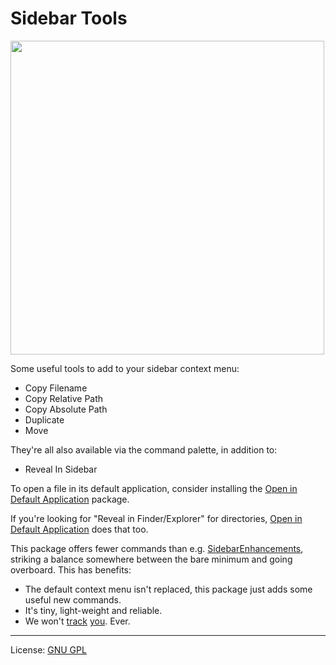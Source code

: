 # Sidebar Tools

<img src="https://raw.githubusercontent.com/braver/SideBarTools/master/screenshot.png" width="502">

Some useful tools to add to your sidebar context menu:

- Copy Filename
- Copy Relative Path
- Copy Absolute Path
- Duplicate
- Move

They're all also available via the command palette, in addition to:

- Reveal In Sidebar

To open a file in its default application, consider installing the [Open in Default Application][2] package.

If you're looking for "Reveal in Finder/Explorer" for directories, [Open in Default Application][2] does that too.

This package offers fewer commands than e.g. [SidebarEnhancements][1], striking a balance somewhere between the bare minimum 
and going overboard. This has benefits:

- The default context menu isn't replaced, this package just adds some useful 
  new commands.
- It's tiny, light-weight and reliable.
- We won't [track][3] [you][5]. Ever.

---------

License: [GNU GPL][4]

[1]: https://packagecontrol.io/packages/SideBarEnhancements
[3]: https://github.com/SideBarEnhancements-org/SideBarEnhancements/blob/d1c7fa4bac6a1f31ba177bc41ddd0ca902e43609/Stats.py
[2]: https://packagecontrol.io/packages/Open%20in%20Default%20Application
[4]: http://www.gnu.org/licenses/gpl.html
[5]: https://forum.sublimetext.com/t/rfc-default-package-control-channel-and-package-telemetry/30157
